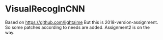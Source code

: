 # VisualRecogInCNN
 Based on https://github.com/lightaime 
 But this is 2018-version-assignment.
 So some patches according to needs are added.
 Assignment2 is on the way.
 
